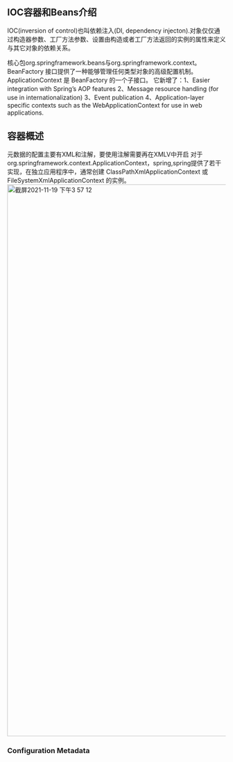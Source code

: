 ## IOC容器和Beans介绍
IOC(inversion of control)也叫依赖注入(DI, dependency injecton).对象仅仅通过构造器参数、工厂方法参数、设置由构造或者工厂方法返回的实例的属性来定义与其它对象的依赖关系。

核心包org.springframework.beans与org.springframework.context。BeanFactory 接口提供了一种能够管理任何类型对象的高级配置机制。ApplicationContext 是 BeanFactory 的一个子接口。 
它新增了：1、Easier integration with Spring’s AOP features  2、Message resource handling (for use in internationalization)  3、Event publication  4、Application-layer specific contexts such as the WebApplicationContext for use in web applications.


## 容器概述
元数据的配置主要有XML和注解，要使用注解需要再在XMLV中开启
对于org.springframework.context.ApplicationContext，spring,spring提供了若干实现，在独立应用程序中，通常创建 ClassPathXmlApplicationContext 或 FileSystemXmlApplicationContext 的实例。
<img width="1271" alt="截屏2021-11-19 下午3 57 12" src="https://user-images.githubusercontent.com/63908432/142586353-525d4076-51b7-44ea-b829-9db9b975fd8f.png">

### Configuration Metadata

